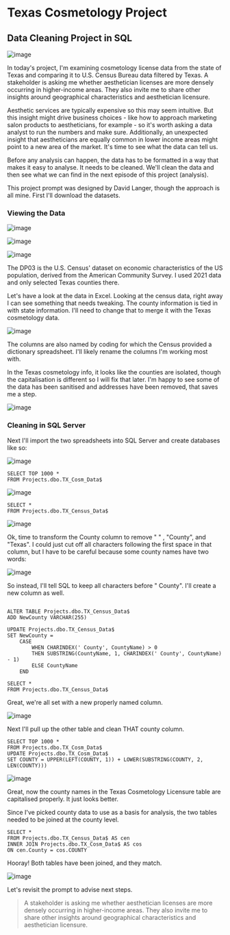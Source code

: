 # Texas Cosmetology Project
## Data Cleaning Project in SQL

![image](https://user-images.githubusercontent.com/14934475/222164529-72b351e1-65a6-46b6-814d-674b5a45a2e1.png)

In today's project, I'm examining cosmetology license data from the state of Texas and comparing it to U.S. Census Bureau data filtered by Texas. A stakeholder is asking me
whether aesthetician licenses are more densely occurring in higher-income areas. They also invite me to share other insights around geographical characteristics and aesthetician licensure.

Aesthetic services are typically expensive so this may seem intuitive. But this insight might drive business choices - like how to approach marketing salon products to aestheticians, for example - so it's worth asking a data analyst to run the numbers and make sure.
Additionally, an unexpected insight that aestheticians are equally common in lower income areas might point to a new area of the market. It's time to see what the data can tell us.

Before any analysis can happen, the data has to be formatted in a way that makes it easy to analyse. It needs to be cleaned. We'll clean the data and then see what we can find in the next episode of this project (analysis).

This project prompt was designed by David Langer, though the approach is all mine. First I'll download the datasets.

### Viewing the Data

![image](https://user-images.githubusercontent.com/14934475/222166369-5cef278a-e327-4333-b0bd-d0d001f3877d.png)

![image](https://user-images.githubusercontent.com/14934475/222166583-52ee8345-d554-4f61-843d-2e937df7958f.png)

![image](https://user-images.githubusercontent.com/14934475/222166948-bf637ea0-b928-46f0-9bb7-1f221ab3df29.png)

The DP03 is the U.S. Census' dataset on economic characteristics of the US population, derived from the American Community Survey. I used 2021 data and only selected Texas counties there.

Let's have a look at the data in Excel. Looking at the census data, right away I can see something that needs tweaking. The county information is tied in with state information. I'll need to change that to merge it with the Texas cosmetology data.

![image](https://user-images.githubusercontent.com/14934475/222171185-c31d107f-c667-42c2-bf4a-83417ee35850.png)

The columns are also named by coding for which the Census provided a dictionary spreadsheet. I'll likely rename the columns I'm working most with.

In the Texas cosmetology info, it looks like the counties are isolated, though the capitalisation is different so I will fix that later. I'm happy to see some of the data has been sanitised and addresses have been removed, that saves me a step.

![image](https://user-images.githubusercontent.com/14934475/222172158-24392289-063b-4075-935e-f6e5d6631e4b.png)

### Cleaning in SQL Server

Next I'll import the two spreadsheets into SQL Server and create databases like so:

![image](https://user-images.githubusercontent.com/14934475/222178390-bd3262eb-c72f-4c5e-8d45-968872351ba1.png)

```
SELECT TOP 1000 *
FROM Projects.dbo.TX_Cosm_Data$
```

![image](https://user-images.githubusercontent.com/14934475/222183115-229afb5c-1c20-4157-970a-5739e59c308d.png)


```
SELECT *
FROM Projects.dbo.TX_Census_Data$
```

![image](https://user-images.githubusercontent.com/14934475/222183319-38418804-18cb-42ea-b3d9-2d37632c9b0c.png)


Ok, time to transform the County column to remove " " , "County", and "Texas". I could just cut off all characters following the first space in that column, but I have to be careful because some county names have two words:

![image](https://user-images.githubusercontent.com/14934475/222183930-59c31b3f-35c2-4e40-b077-173594aca986.png)

So instead, I'll tell SQL to keep all characters before " County". I'll create a new column as well.

```

ALTER TABLE Projects.dbo.TX_Census_Data$
ADD NewCounty VARCHAR(255)

UPDATE Projects.dbo.TX_Census_Data$
SET NewCounty = 
    CASE 
        WHEN CHARINDEX(' County', CountyName) > 0 
        THEN SUBSTRING(CountyName, 1, CHARINDEX(' County', CountyName) - 1) 
        ELSE CountyName 
    END 

SELECT * 
FROM Projects.dbo.TX_Census_Data$

```
Great, we're all set with a new properly named column.

![image](https://user-images.githubusercontent.com/14934475/222192555-74c9ff3f-b224-4788-8ce8-7e5bd5f01e33.png)

Next I'll pull up the other table and clean THAT county column.

```
SELECT TOP 1000 *
FROM Projects.dbo.TX_Cosm_Data$
UPDATE Projects.dbo.TX_Cosm_Data$
SET COUNTY = UPPER(LEFT(COUNTY, 1)) + LOWER(SUBSTRING(COUNTY, 2, LEN(COUNTY)))
```
![image](https://user-images.githubusercontent.com/14934475/222196228-ebe8d114-27da-46e7-bb7b-417feaeb27a1.png)

Great, now the county names in the Texas Cosmetology Licensure table are capitalised properly. It just looks better.

Since I've picked county data to use as a basis for analysis, the two tables needed to be joined at the county level.

```
SELECT *
FROM Projects.dbo.TX_Census_Data$ AS cen
INNER JOIN Projects.dbo.TX_Cosm_Data$ AS cos
ON cen.County = cos.COUNTY
```

Hooray! Both tables have been joined, and they match.

![image](https://user-images.githubusercontent.com/14934475/222775784-1fc9ff90-40c0-423e-8025-0790ba85a8cd.png)

Let's revisit the prompt to advise next steps.

> A stakeholder is asking me whether aesthetician licenses are more densely occurring in higher-income areas. They also invite me to share other insights around geographical characteristics and aesthetician licensure.







